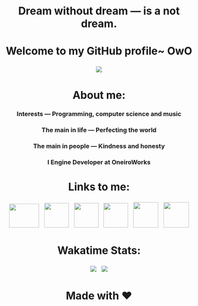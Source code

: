 <h1 align="center">Dream without dream — is a not dream.</h1>
<h1 align="center">Welcome to my GitHub profile~ OwO</h1>

<p align="center"><a href="https://vk.com/mtdru"><img src="https://user-images.githubusercontent.com/74720936/122591769-a446c680-d08d-11eb-9a2b-3ac2de6f1f7a.png" hspace="5"vspace="5"></a></p>

<h1 align="center">About me:</h1>

<h3 align="center">Interests — Programming, computer science and music</h3>
<h3 align="center">The main in life — Perfecting the world</h3>
<h3 align="center">The main in people — Kindness and honesty</h3>
<h3 align="center">I Engine Developer at OneiroWorks</h3>

#

<h1 align="center">Links to me:</h1>
<p align="center">
  <a href="https://twitter.com/DezlowNG/"><img src="https://user-images.githubusercontent.com/74720936/132025348-86714aa5-f553-4f39-9416-fb3d89dbefd1.png" width="80" height="64" hspace="5"vspace="5"></a>
  <a href="https://facebook.com/dezlowfb/"><img src="https://user-images.githubusercontent.com/74720936/132026072-5661a1ce-0dfd-46e2-8422-fab80eae793c.png" width="66" height="66" hspace="5"vspace="5"></a>
  <a href="https://www.reddit.com/user/DezlowNG"><img src="https://user-images.githubusercontent.com/74720936/132026879-5e884ec9-1b84-49fd-b828-191d1e4d6d50.png" width="66" height="66" hspace="5"vspace="5"></a>
  <a href="https://vk.com/dezlow"><img src="https://user-images.githubusercontent.com/74720936/132030749-02d92f11-0952-4aec-9a9b-d26a74a9dda6.png" width="66" height="66" hspace="5"vspace="5"></a>
  <a href="https://open.spotify.com/user/31z32d5odfyuyyykagdvmfpzhwpy/"><img src="https://user-images.githubusercontent.com/74720936/132031299-50c37d03-5bec-48f3-bada-37c114b0f528.png" width="67" height="68" hspace="5"vspace="5"></a>
  <a href="https://t.me/dezlow"><img src="https://user-images.githubusercontent.com/74720936/132041660-8292fac7-5af8-41b1-ae5d-c47ebec0f139.png" width="68" height="68" hspace="5"vspace="5"></a>
</p>

#

<h1 align="center">Wakatime Stats:</h1>
<p align="center">
<a href="https://wakatime.com/@Dezlow"><img src="https://github-readme-stats.vercel.app/api/wakatime?username=Dezlow&langs_count=5&theme=dark" hspace="5"vspace="5"></a>
<a href="https://github.com/DezlowNG"><img src="https://github-readme-stats.vercel.app/api/?username=DezlowNG&include_all_commits=true&theme=dark" hspace="5"vspace="5"></a>
</p>

#

<h1 align="center">Made with ❤️</h1>
